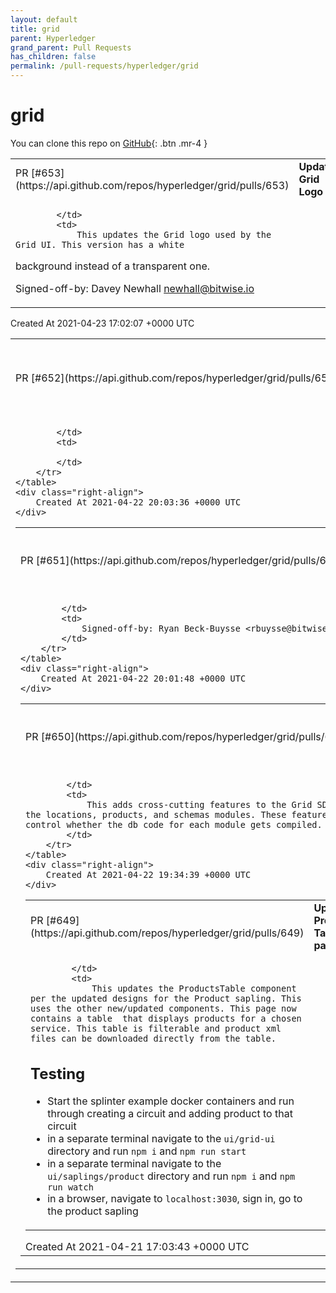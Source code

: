 ```yaml
---
layout: default
title: grid
parent: Hyperledger
grand_parent: Pull Requests
has_children: false
permalink: /pull-requests/hyperledger/grid
---
```


# grid

You can clone this repo on <span class="fs-3">[GitHub](https://github.com/hyperledger/grid){: .btn .mr-4 }</span>


<div class="code-example" markdown="1">
    <table>
        <tr>
            <td>
                PR [#653](https://api.github.com/repos/hyperledger/grid/pulls/653)
            </td>
            <td>
                <b>
                    Update Grid Logo
                </b>
            </td>
        </tr>
        <tr>
            <td>
                
            </td>
            <td>
                This updates the Grid logo used by the Grid UI. This version has a white
background instead of a transparent one.

Signed-off-by: Davey Newhall <newhall@bitwise.io>
            </td>
        </tr>
    </table>
    <div class="right-align">
        Created At 2021-04-23 17:02:07 +0000 UTC
    </div>
</div>

<div class="code-example" markdown="1">
    <table>
        <tr>
            <td>
                PR [#652](https://api.github.com/repos/hyperledger/grid/pulls/652)
            </td>
            <td>
                <b>
                    Use "just" recipes during CI builds
                </b>
            </td>
        </tr>
        <tr>
            <td>
                
            </td>
            <td>
                
            </td>
        </tr>
    </table>
    <div class="right-align">
        Created At 2021-04-22 20:03:36 +0000 UTC
    </div>
</div>

<div class="code-example" markdown="1">
    <table>
        <tr>
            <td>
                PR [#651](https://api.github.com/repos/hyperledger/grid/pulls/651)
            </td>
            <td>
                <b>
                    Add purchase_order to the list of crates in justfile
                </b>
            </td>
        </tr>
        <tr>
            <td>
                
            </td>
            <td>
                Signed-off-by: Ryan Beck-Buysse <rbuysse@bitwise.io>
            </td>
        </tr>
    </table>
    <div class="right-align">
        Created At 2021-04-22 20:01:48 +0000 UTC
    </div>
</div>

<div class="code-example" markdown="1">
    <table>
        <tr>
            <td>
                PR [#650](https://api.github.com/repos/hyperledger/grid/pulls/650)
            </td>
            <td>
                <b>
                    Add cross-cutting db features
                </b>
            </td>
        </tr>
        <tr>
            <td>
                
            </td>
            <td>
                This adds cross-cutting features to the Grid SDK for the locations, products, and schemas modules. These features control whether the db code for each module gets compiled.
            </td>
        </tr>
    </table>
    <div class="right-align">
        Created At 2021-04-22 19:34:39 +0000 UTC
    </div>
</div>

<div class="code-example" markdown="1">
    <table>
        <tr>
            <td>
                PR [#649](https://api.github.com/repos/hyperledger/grid/pulls/649)
            </td>
            <td>
                <b>
                    Update Products Table page
                </b>
            </td>
        </tr>
        <tr>
            <td>
                
            </td>
            <td>
                This updates the ProductsTable component per the updated designs for the Product sapling. This uses the other new/updated components. This page now contains a table  that displays products for a chosen service. This table is filterable and product xml files can be downloaded directly from the table.

## Testing

 - Start the splinter example docker containers and run through creating a circuit and adding product to that circuit
 - in a separate terminal navigate to the `ui/grid-ui` directory and run `npm i` and `npm run start`
 - in a separate terminal navigate to the `ui/saplings/product` directory and run `npm i` and `npm run watch`
 - in a browser, navigate to `localhost:3030`, sign in, go to the product sapling
            </td>
        </tr>
    </table>
    <div class="right-align">
        Created At 2021-04-21 17:03:43 +0000 UTC
    </div>
</div>

